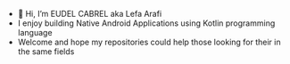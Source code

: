 - 👋 Hi, I’m EUDEL CABREL aka Lefa Arafi
- I enjoy building Native Android Applications using Kotlin programming language
- Welcome and hope my repositories could help those looking for their in the same fields

